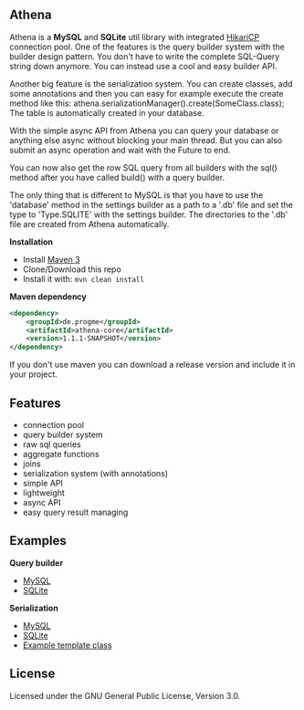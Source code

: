 ## Athena
Athena is a **MySQL** and **SQLite** util library with integrated [HikariCP](http://brettwooldridge.github.io/HikariCP/) connection pool.
One of the features is the query builder system with the builder design pattern.
You don't have to write the complete SQL-Query string down anymore. You can instead use a cool and easy builder API.

Another big feature is the serialization system. You can create classes, add some annotations and then you can easy for example execute the create method like this: athena.serializationManager().create(SomeClass.class);
The table is automatically created in your database.

With the simple async API from Athena you can query your database or anything else async without blocking your main thread.
But you can also submit an async operation and wait with the Future to end.

You can now also get the row SQL query from all builders with the sql() method after you have called build() with a query builder.

The only thing that is different to MySQL is that you have to use the 'database' method in the settings builder as a path to a '.db' file and set the type to 'Type.SQLITE' with the settings builder.
The directories to the '.db' file are created from Athena automatically.

**Installation**
- Install [Maven 3](http://maven.apache.org/download.cgi)
- Clone/Download this repo
- Install it with: ```mvn clean install```

**Maven dependency**
```xml
<dependency>
    <groupId>de.progme</groupId>
    <artifactId>athena-core</artifactId>
    <version>1.1.1-SNAPSHOT</version>
</dependency>
```

If you don't use maven you can download a release version and include it in your project.

## Features

- connection pool
- query builder system
- raw sql queries
- aggregate functions
- joins
- serialization system (with annotations)
- simple API
- lightweight
- async API
- easy query result managing

## Examples

**Query builder**

- [MySQL](https://github.com/MarvinErkes/Athena/blob/master/example/src/main/java/de/progme/athena/example/builder/MySQLExample.java)
- [SQLite](https://github.com/MarvinErkes/Athena/blob/master/example/src/main/java/de/progme/athena/example/builder/SQLiteExample.java)

**Serialization**

- [MySQL](https://github.com/MarvinErkes/Athena/blob/master/example/src/main/java/de/progme/athena/example/serialization/mysql/MySQLSerializationExample.java)
- [SQLite](https://github.com/MarvinErkes/Athena/blob/master/example/src/main/java/de/progme/athena/example/serialization/sql/SQLiteSerializationExample.java)
- [Example template class](https://github.com/MarvinErkes/Athena/blob/master/example/src/main/java/de/progme/athena/example/serialization/TestTable.java)

## License
Licensed under the GNU General Public License, Version 3.0.
